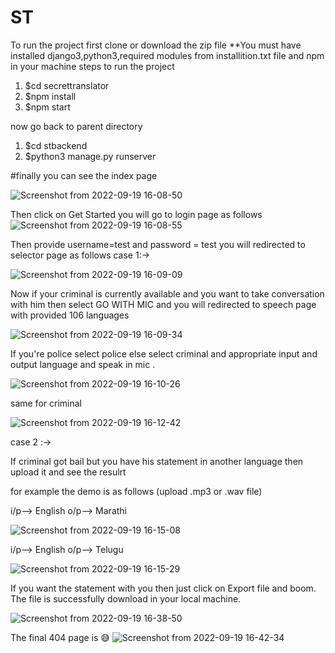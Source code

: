 # ST
To run the project first clone or download the zip file
**You must have installed django3,python3,required modules from installition.txt file and npm in your machine
steps to run the project 
1) $cd secrettranslator
2) $npm install
3) $npm start

now go back to parent directory
1) $cd stbackend
2) $python3 manage.py runserver

#finally you can see the index page

![Screenshot from 2022-09-19 16-08-50](https://user-images.githubusercontent.com/66793837/191001193-62122aef-3bcb-41f4-9af5-59d9831ecb22.png)

Then click on Get Started you will go to login page as follows
![Screenshot from 2022-09-19 16-08-55](https://user-images.githubusercontent.com/66793837/191001894-b3984641-85a5-4f71-9634-29d551ad7d5e.png)

Then provide username=test and password = test
you will redirected to selector page as follows
case 1:->

![Screenshot from 2022-09-19 16-09-09](https://user-images.githubusercontent.com/66793837/191002095-25eada7f-259a-4c72-ade1-32b557e4e307.png)

Now if your criminal is currently available and you want to take conversation with him then select GO WITH MIC and you will redirected to speech page
with provided 106 languages

![Screenshot from 2022-09-19 16-09-34](https://user-images.githubusercontent.com/66793837/191003006-e794b654-93b0-49e6-9e61-ddbce89de457.png)

If you're police select police else select criminal and appropriate input and output language and speak in mic .

![Screenshot from 2022-09-19 16-10-26](https://user-images.githubusercontent.com/66793837/191003465-2fb83116-27fe-4c95-b8d0-5709b111957f.png)

same for criminal

![Screenshot from 2022-09-19 16-12-42](https://user-images.githubusercontent.com/66793837/191003587-3a1f0f43-da08-4885-ab82-8c258cf91e62.png)

case 2 :->

If criminal got bail but you have his statement in another language then upload it and see the resulrt

for example the demo is as follows (upload .mp3 or .wav file)

i/p--> English
o/p--> Marathi

![Screenshot from 2022-09-19 16-15-08](https://user-images.githubusercontent.com/66793837/191004121-7f84a663-02d5-4cec-8767-2490626c068f.png)


i/p--> English
o/p--> Telugu

![Screenshot from 2022-09-19 16-15-29](https://user-images.githubusercontent.com/66793837/191004314-d3f68304-735d-40b2-b187-9acfc046c1b5.png)


If you want the statement with you then just click on Export file and boom.
The file is successfully download in your local machine.

![Screenshot from 2022-09-19 16-38-50](https://user-images.githubusercontent.com/66793837/191005074-9797e337-50dd-44bc-8d43-09b7a35a2053.png)

The final 404 page is 😅️
![Screenshot from 2022-09-19 16-42-34](https://user-images.githubusercontent.com/66793837/191005331-425bfcf6-60e4-4301-a6ae-721e6bba09f9.png)

